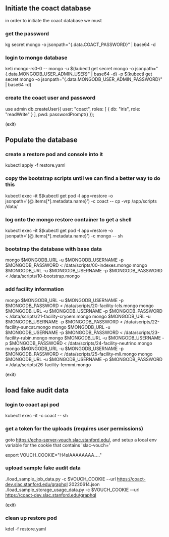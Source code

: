 

## Initiate the coact database

in order to initiate the coact database we must

### get the password
kg secret mongo -o jsonpath="{.data.COACT_PASSWORD}" | base64 -d

### login to mongo database
keti mongo-rs0-0 -- mongo -u $(kubectl get secret mongo -o jsonpath="{.data.MONGODB_USER_ADMIN_USER}" | base64 -d) -p $(kubectl get secret mongo -o jsonpath="{.data.MONGODB_USER_ADMIN_PASSWORD}" | base64 -d)

### create the coact user and password
use admin
db.createUser({ user: "coact", roles: [ { db: "iris", role: "readWrite" } ], pwd: passwordPrompt() });

(exit)

## Populate the database

### create a restore pod and console into it
kubectl apply -f restore.yaml

### copy the bootstrap scripts until we can find a better way to do this
kubectl exec -it $(kubectl get pod -l app=restore -o jsonpath='{@.items[*].metadata.name}')  -c coact -- cp -vrp /app/scripts /data/

### log onto the mongo restore container to get a shell
kubectl exec -it $(kubectl get pod -l app=restore -o jsonpath='{@.items[*].metadata.name}')  -c mongo -- sh

### bootstrap the database with base data
mongo $MONGODB_URL -u $MONGODB_USERNAME -p $MONGODB_PASSWORD < /data/scripts/00-indexes.mongo
mongo $MONGODB_URL -u $MONGODB_USERNAME -p $MONGODB_PASSWORD < /data/scripts/10-bootstrap.mongo

### add facility information
mongo $MONGODB_URL -u $MONGODB_USERNAME -p $MONGODB_PASSWORD < /data/scripts/20-facility-lcls.mongo
mongo $MONGODB_URL -u $MONGODB_USERNAME -p $MONGODB_PASSWORD < /data/scripts/21-facility-cryoem.mongo
mongo $MONGODB_URL -u $MONGODB_USERNAME -p $MONGODB_PASSWORD < /data/scripts/22-facility-suncat.mongo
mongo $MONGODB_URL -u $MONGODB_USERNAME -p $MONGODB_PASSWORD < /data/scripts/23-facility-rubin.mongo
mongo $MONGODB_URL -u $MONGODB_USERNAME -p $MONGODB_PASSWORD < /data/scripts/24-facility-neutrino.mongo
mongo $MONGODB_URL -u $MONGODB_USERNAME -p $MONGODB_PASSWORD < /data/scripts/25-facility-mli.mongo
mongo $MONGODB_URL -u $MONGODB_USERNAME -p $MONGODB_PASSWORD < /data/scripts/26-facility-fermmi.mongo


(exit)

## load fake audit data

### login to coact api pod
kubectl exec -it <pod> -c coact -- sh

### get a token for the uploads (requires user permissions)
goto https://echo-server-vouch.slac.stanford.edu/, and setup a local env variable for the cookie that contains 'slac-vouch='

export VOUCH_COOKIE="H4sIAAAAAAAA_..."


### upload sample fake audit data
./load_sample_job_data.py -c $VOUCH_COOKIE --url https://coact-dev.slac.stanford.edu/graphql 20220614.json
./load_sample_storage_usage_data.py -c $VOUCH_COOKIE --url https://coact-dev.slac.stanford.edu/graphql

(exit)

### clean up restore pod
kdel -f restore.yaml

